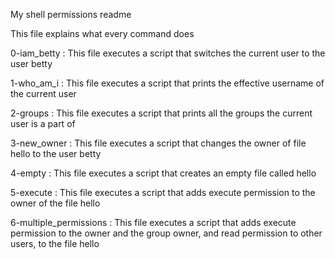 My shell permissions readme

This file explains what every command does

0-iam_betty :
This file executes a script that switches the current user to the user betty

1-who_am_i :
This file executes a script that prints the effective username of the current user

2-groups :
This file executes a script that prints all the groups the current user is a part of

3-new_owner :
This file executes a script that changes the owner of file hello to the user betty

4-empty :
This file executes a script that creates an empty file called hello

5-execute :
This file executes a script that adds execute permission to the owner of the file hello

6-multiple_permissions :
This file executes  a script that adds execute permission to the owner and the group owner, and read permission to other users, to the file hello